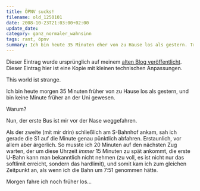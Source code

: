 ```yaml
---
title: ÖPNV sucks!
filename: old_1250101
date: 2008-10-23T21:03:00+02:00
update_date:
category: ganz_normaler_wahnsinn
tags: rant, öpnv
summary: Ich bin heute 35 Minuten eher von zu Hause los als gestern. Trotzdem bin ich nicht früher an der Uni angekommen.
---
```

Dieser Eintrag wurde ursprünglich auf meinem [alten Blog veröffentlicht](https://stu.blogger.de/stories/1250101/). Dieser Eintrag hier ist eine Kopie mit kleinen technischen Anpassungen.

This world ist strange.

Ich bin heute morgen 35 Minuten früher von zu Hause los als gestern, und bin keine Minute früher an der Uni gewesen.

Warum?

Nun, der erste Bus ist mir vor der Nase weggefahren.

Als der zweite (mit mir drin) schließlich am S-Bahnhof ankam, sah ich gerade die S1 auf die Minute genau pünktlich abfahren. Erstaunlich, vor allem aber ärgerlich.
So musste ich 20 Minuten auf den nächsten Zug warten, der um diese Uhrzeit _immer_ 15 Minuten zu spät ankommt, die erste U-Bahn kann man bekanntlich nicht nehmen (zu voll, es ist nicht nur das softlimit erreicht, sondern das hardlimit), und somit kam ich zum gleichen Zeitpunkt an, als wenn ich die Bahn um 7:51 genommen hätte.

Morgen fahre ich noch früher los…
